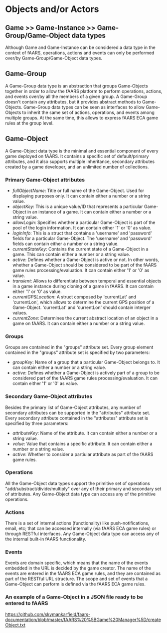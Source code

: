 Objects and/or Actors
========================

## Game >> Game-Instance >> Game-Group/Game-Object data types
Although Game and Game-Instance can be considered a data type in the context of fAARS, operations, actions and events can only be performed over/by Game-Group/Game-Object data types.

## Game-Group
A Game-Group data type is an abstraction that groups Game-Objects together in order to allow the fAARS platform to perform operations, actions, and events over/by all the members of a given group. A Game-Group doesn't contain any attributes, but it provides abstract methods to Game-Objects. Game-Group data types can be seen as interfaces to allow Game-Objects to inherit the same set of actions, operations, and events among multiple groups. At the same time, this allows to express fAARS ECA game rules at the group level. 

## Game-Object
A Game-Object data type is the minimal and essential component of every game deployed on fAARS. It contains a specific set of default/primary attributes, and it also supports multiple inheritance, secondary attributes created by a game developer, and an unlimited number of collections.

### Primary Game-Object attributes
* _fullObjectName_: Title or full name of the Game-Object. Used for displaying purposes only. It can contain either a number or a string value.
* _objectKey_: This is a unique value/ID that represents a particular Game-Object in an instance of a game. It can contain either a number or a string value.
* _allowLogin_: Specifies whether a particular Game-Object is part of the pool of the login information. It can contain either '1' or '0' as value.
* _loginInfo_: This is a struct that contains a 'username' and 'password' fields for a particular Game-Object. The 'username' and 'password' fields can contain either a number or a string value.
* _currentStateKey_: Contains the current state of a Game-Object in a game. This can contain either a number or a string value.
* _active_: Defines whether a Game-Object is active or not. In other words, whether a Game-Object should be considered to be part of the fAARS game rules processing/evaluation. It can contain either '1' or '0' as value.
* _transient_: Allows to differentiate between temporal and essential objects in a game instance during cloning of a game in fAARS. It can contain either '1' or '0' as value.
* _currentGPSLocation_: A struct composed by 'currentLat' and 'currentLon', which allows to determine the current GPS position of a Game-Object. 'currentLat' and 'currentLon' should contain interger values.
* _currentZone_: Determines the current abstract location of an object in a game on fAARS. It can contain either a number or a string value.

### Groups
Groups are contained in the "groups" attribute set. Every group element contained in the "groups" attribute set is specified by two parameters:
* _groupKey_: Name of a group that a particular Game-Object belongs to. It can contain either a number or a string value.
* _active_: Defines whether a Game-Object is actively part of a group to be considered part of the fAARS game rules processing/evaluation.  It can contain either '1' or '0' as value.

### Secondary Game-Object attributes
Besides the primary list of Game-Object attributes, any number of secondary attributes can be supported in the "attributes" attribute set. Every secondary attribute contained in the "attributes" attribute set is specified by three parameters:
* _attributeKey_: Name of the attribute. It can contain either a number or a string value.
* _value_: Value that contains a specific attribute. It can contain either a number or a string value.
* _active_: Whether to consider a partiular attribute as part of the fAARS game rules.

### Operations
All the Game-Object data types support the primitive set of operations "add/substract/divide/multiply" over any of their primary and secondary set of attributes. Any Game-Object data type can access any of the primitive operations.

### Actions
There is a set of internal actions (functionality) like push-notifications, email, etc; that can be accessed internally (via fAARS ECA game rules) or through RESTful interfaces. Any Game-Object data type can access any of the internal built-in fAARS functionality.

### Events
Events are domain specific, which means that the name of the events embedded in the URL is decided by the game creator. The name of the events are entered in the fAARS ECA game rules, and they are contained as part of the RESTful URL structure. The scope and set of events that a Game-Object can perform is defined via the fAARS ECA game rules.

### An example of a Game-Object in a JSON file ready to be entered to fAARS
https://github.com/skymankarfield/faars-documentation/blob/master/fAARS%20%5BGame%20Manager%5D/createObject.txt
